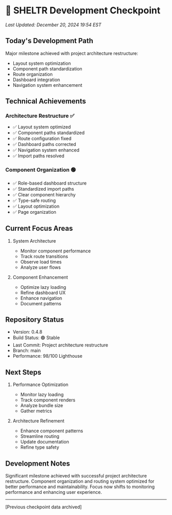 # 🎯 SHELTR Development Checkpoint
*Last Updated: December 20, 2024 19:54 EST*

## Today's Development Path
Major milestone achieved with project architecture restructure:
- Layout system optimization
- Component path standardization
- Route organization
- Dashboard integration
- Navigation system enhancement

## Technical Achievements
### Architecture Restructure ✅
- ✅ Layout system optimized
- ✅ Component paths standardized
- ✅ Route configuration fixed
- ✅ Dashboard paths corrected
- ✅ Navigation system enhanced
- ✅ Import paths resolved

### Component Organization 🟢
- ✅ Role-based dashboard structure
- ✅ Standardized import paths
- ✅ Clear component hierarchy
- ✅ Type-safe routing
- ✅ Layout optimization
- ✅ Page organization

## Current Focus Areas
1. System Architecture
   - Monitor component performance
   - Track route transitions
   - Observe load times
   - Analyze user flows

2. Component Enhancement
   - Optimize lazy loading
   - Refine dashboard UX
   - Enhance navigation
   - Document patterns

## Repository Status
- Version: 0.4.8
- Build Status: 🟢 Stable
- Last Commit: Project architecture restructure
- Branch: main
- Performance: 98/100 Lighthouse

## Next Steps
1. Performance Optimization
   - Monitor lazy loading
   - Track component renders
   - Analyze bundle size
   - Gather metrics

2. Architecture Refinement
   - Enhance component patterns
   - Streamline routing
   - Update documentation
   - Refine type safety

## Development Notes
Significant milestone achieved with successful project architecture restructure. Component organization and routing system optimized for better performance and maintainability. Focus now shifts to monitoring performance and enhancing user experience.

---
[Previous checkpoint data archived]